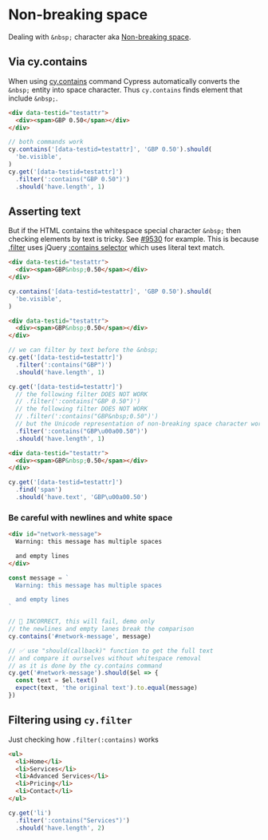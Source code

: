 # Non-breaking space

Dealing with `&nbsp;` character aka [Non-breaking space](https://en.wikipedia.org/wiki/Non-breaking_space).

## Via cy.contains

When using [cy.contains](https://on.cypress.io/contains) command Cypress automatically converts the `&nbsp;` entity into space character. Thus `cy.contains` finds element that include `&nbsp;`.

<!-- fiddle Without whitespace -->

```html
<div data-testid="testattr">
  <div><span>GBP 0.50</span></div>
</div>
```

```js
// both commands work
cy.contains('[data-testid=testattr]', 'GBP 0.50').should(
  'be.visible',
)
cy.get('[data-testid=testattr]')
  .filter(':contains("GBP 0.50")')
  .should('have.length', 1)
```

<!-- fiddle-end -->

## Asserting text

But if the HTML contains the whitespace special character `&nbsp;` then checking elements by text is tricky. See [#9530](https://github.com/cypress-io/cypress/issues/9530) for example. This is because [.filter](https://on.cypress.io/filter) uses jQuery [:contains selector](https://api.jquery.com/contains-selector/) which uses literal text match.

<!-- fiddle With whitespace / cy.contains works -->

```html
<div data-testid="testattr">
  <div><span>GBP&nbsp;0.50</span></div>
</div>
```

```js
cy.contains('[data-testid=testattr]', 'GBP 0.50').should(
  'be.visible',
)
```

<!-- fiddle-end -->

<!-- fiddle With whitespace / use Unicode in .filter -->

```html
<div data-testid="testattr">
  <div><span>GBP&nbsp;0.50</span></div>
</div>
```

```js
// we can filter by text before the &nbsp;
cy.get('[data-testid=testattr]')
  .filter(':contains("GBP")')
  .should('have.length', 1)

cy.get('[data-testid=testattr]')
  // the following filter DOES NOT WORK
  // .filter(':contains("GBP 0.50")')
  // the following filter DOES NOT WORK
  // .filter(':contains("GBP&nbsp;0.50")')
  // but the Unicode representation of non-breaking space character works
  .filter(':contains("GBP\u00a00.50")')
  .should('have.length', 1)
```

<!-- fiddle-end -->

<!-- fiddle With whitespace / use Unicode in .should have.text -->

```html
<div data-testid="testattr">
  <div><span>GBP&nbsp;0.50</span></div>
</div>
```

```js
cy.get('[data-testid=testattr]')
  .find('span')
  .should('have.text', 'GBP\u00a00.50')
```

<!-- fiddle-end -->

### Be careful with newlines and white space

<!-- prettier-ignore-start -->

<!-- fiddle With whitespace / using should(callback) -->

```html
<div id="network-message">
  Warning: this message has multiple spaces

  and empty lines
</div>
```

```js
const message = `
  Warning: this message has multiple spaces

  and empty lines
`
```

```js skip
// 🚨 INCORRECT, this will fail, demo only
// the newlines and empty lanes break the comparison
cy.contains('#network-message', message)
```

```js
// ✅ use "should(callback)" function to get the full text
// and compare it ourselves without whitespace removal
// as it is done by the cy.contains command
cy.get('#network-message').should($el => {
  const text = $el.text()
  expect(text, 'the original text').to.equal(message)
})
```

<!-- fiddle-end -->
<!-- prettier-ignore-end -->

## Filtering using `cy.filter`

Just checking how `.filter(:contains)` works

<!-- fiddle .filter :contains -->

```html
<ul>
  <li>Home</li>
  <li>Services</li>
  <li>Advanced Services</li>
  <li>Pricing</li>
  <li>Contact</li>
</ul>
```

```js
cy.get('li')
  .filter(':contains("Services")')
  .should('have.length', 2)
```

<!-- fiddle-end -->

